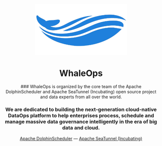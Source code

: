 <p align="center">
<img src="https://github.com/WhaleOps/.github/blob/main/profile/logo.png" width="300">
</p>

<h1 align="center">WhaleOps</h1>

<div align="center" width="100%">
  ### WhaleOps is organized by the core team of the Apache DolphinScheduler and Apache SeaTunnel (Incubating) open source project and data experts from all over the world. 
  
  ### We are dedicated to building the next-generation cloud-native DataOps platform to help enterprises process, schedule and manage massive data governance intelligently in the era of big data and cloud.
</div>

<div align="center">
  <a href="https://github.com/apache/dolphinscheduler">Apache DolphinScheduler</a> —
  <a href="https://github.com/apache/incubator-seatunnel">Apache SeaTunnel (Incubating)</a>
</div>
